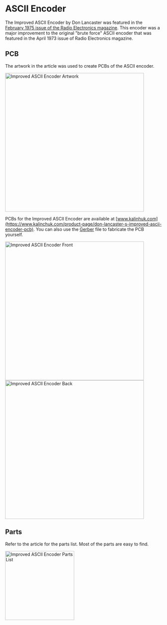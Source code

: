 # ASCII Encoder

The Improved ASCII Encoder by Don Lancaster was featured in the [February 1975 issue of the Radio Electronics magazine](improved_encoder_2_74.pdf). This encoder was a major improvement to the original "brute force" ASCII encoder that was featured in the April 1973 issue of Radio Electronics magazine.

## PCB

The artwork in the article was used to create PCBs of the ASCII encoder.

<img width="446" alt="Improved ASCII Encoder Artwork" src="https://github.com/user-attachments/assets/7a6419a7-59d2-4ac5-b379-c536877edf3e">

PCBs for the Improved ASCII Encoder are available at [www.kalinhuk.com](https://www.kalinchuk.com/product-page/don-lancaster-s-improved-ascii-encoder-pcb). You can also use the [Gerber](gerber.zip) file to fabricate the PCB yourself.

<img width="446" alt="Improved ASCII Encoder Front" src="https://github.com/user-attachments/assets/36b2c9b3-3dab-4e96-b669-c24bcec05485">

<img width="446" alt="Improved ASCII Encoder Back" src="https://github.com/user-attachments/assets/1846265b-ab23-4228-938b-2957da9a1258">

## Parts

Refer to the article for the parts list. Most of the parts are easy to find.

<img width="222" alt="Improved ASCII Encoder Parts List" src="https://github.com/user-attachments/assets/c3d4c604-fa14-4cb6-b951-e67738f123b7">
